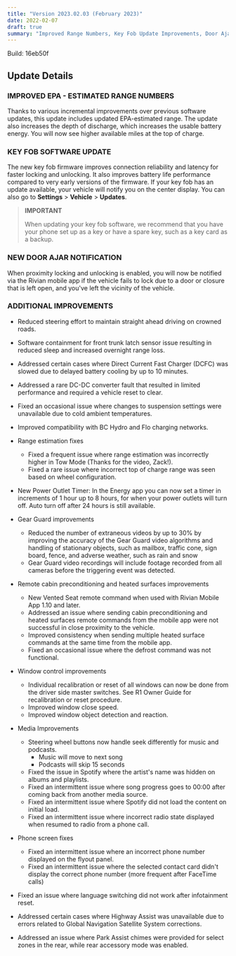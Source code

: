 ```yaml
---
title: "Version 2023.02.03 (February 2023)"
date: 2022-02-07
draft: true
summary: "Improved Range Numbers, Key Fob Update Improvements, Door Ajar Notification, and additional improvements."
---
```

Build: 16eb50f

## Update Details

### IMPROVED EPA - ESTIMATED RANGE NUMBERS
Thanks to various incremental improvements over previous software updates, this update includes updated EPA-estimated range. The update also increases the depth of discharge, which increases the usable battery energy. You will now see higher available miles at the top of charge.

### KEY FOB SOFTWARE UPDATE
The new key fob firmware improves connection reliability and latency for faster locking and unlocking. It also improves battery life performance compared to very early versions of the firmware. If your key fob has an update available, your vehicle will notify you on the center display. You can also go to **Settings** > **Vehicle** > **Updates**.
>**IMPORTANT**
>
>When updating your key fob software, we recommend that you have your phone set up as a key or have a spare key, such as a key card as a backup.

### NEW DOOR AJAR NOTIFICATION
When proximity locking and unlocking is enabled, you will now be notified via the Rivian mobile app if the vehicle fails to lock due to a door or closure that is left open, and you've left the vicinity of the vehicle.

### ADDITIONAL IMPROVEMENTS
* Reduced steering effort to maintain straight ahead driving on crowned roads.
* Software containment for front trunk latch sensor issue resulting in reduced sleep and increased overnight range loss.
* Addressed certain cases where Direct Current Fast Charger (DCFC) was slowed due to delayed battery cooling by up to 10 minutes.
* Addressed a rare DC-DC converter fault that resulted in limited performance and required a vehicle reset to clear.
* Fixed an occasional issue where changes to suspension settings were unavailable due to cold ambient temperatures.
* Improved compatibility with BC Hydro and Flo charging networks.
* Range estimation fixes
  * Fixed a frequent issue where range estimation was incorrectly higher in Tow Mode (Thanks for the video, Zack!).
  * Fixed a rare issue where incorrect top of charge range was seen based on wheel configuration.


* New Power Outlet Timer: In the Energy app you can now set a timer in increments of 1 hour up to 8 hours, for when your power outlets will turn off. Auto turn off after 24 hours is still available.
* Gear Guard improvements
  * Reduced the number of extraneous videos by up to 30% by improving the accuracy of the Gear Guard video algorithms and handling of stationary objects, such as mailbox, traffic cone, sign board, fence, and adverse weather, such as rain and snow
  * Gear Guard video recordings will include footage recorded from all cameras before the triggering event was detected.
* Remote cabin preconditioning and heated surfaces improvements
  * New Vented Seat remote command when used with Rivian Mobile App 1.10 and later.
  * Addressed an issue where sending cabin preconditioning and heated surfaces remote commands from the mobile app were not successful in close proximity to the vehicle.
  * Improved consistency when sending multiple heated surface commands at the same time from the mobile app.
  * Fixed an occasional issue where the defrost command was not functional.
* Window control improvements
  * Individual recalibration or reset of all windows can now be done from the driver side master switches. See R1 Owner Guide for recalibration or reset procedure.
  * Improved window close speed.
  * Improved window object detection and reaction.

* Media Improvements
  * Steering wheel buttons now handle seek differently for music and podcasts.
    * Music will move to next song
    * Podcasts will skip 15 seconds
  * Fixed the issue in Spotify where the artist's name was hidden on albums and playlists.
  * Fixed an intermittent issue where song progress goes to 00:00 after coming back from another media source.
  * Fixed an intermittent issue where Spotify did not load the content on initial load.
  * Fixed an intermittent issue where incorrect radio state displayed when resumed to radio from a phone call.

* Phone screen fixes
  * Fixed an intermittent issue where an incorrect phone number displayed on the flyout panel.
  * Fixed an intermittent issue where the selected contact card didn't display the correct phone number (more frequent after FaceTime calls)

* Fixed an issue where language switching did not work after infotainment reset.
* Addressed certain cases where Highway Assist was unavailable due to errors related to Global Navigation Satellite System corrections.
* Addressed an issue where Park Assist chimes were provided for select zones in the rear, while rear accessory mode was enabled.
